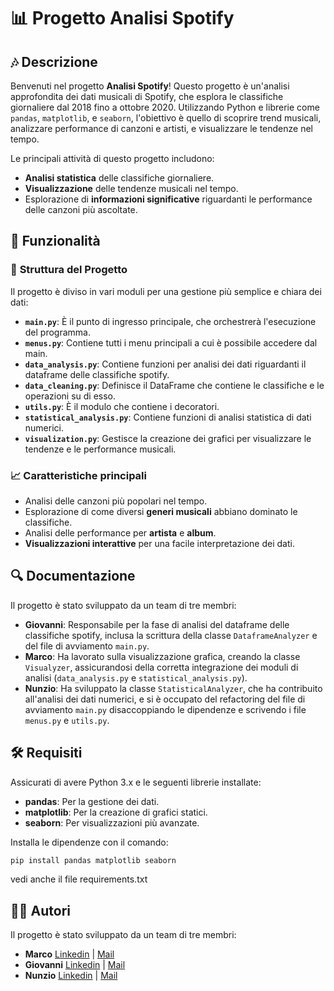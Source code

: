 # 📊 **Progetto Analisi Spotify**

## 🎶 Descrizione

Benvenuti nel progetto **Analisi Spotify**! Questo progetto è un'analisi approfondita dei dati musicali di Spotify, che esplora le classifiche giornaliere dal 2018 fino a ottobre 2020. Utilizzando Python e librerie come `pandas`, `matplotlib`, e `seaborn`, l'obiettivo è quello di scoprire trend musicali, analizzare performance di canzoni e artisti, e visualizzare le tendenze nel tempo. 

Le principali attività di questo progetto includono:
- **Analisi statistica** delle classifiche giornaliere.
- **Visualizzazione** delle tendenze musicali nel tempo.
- Esplorazione di **informazioni significative** riguardanti le performance delle canzoni più ascoltate.

## 🚀 Funzionalità

### 🔧 **Struttura del Progetto**

Il progetto è diviso in vari moduli per una gestione più semplice e chiara dei dati:

- **`main.py`**: È il punto di ingresso principale, che orchestrerà l'esecuzione del programma.
- **`menus.py`**: Contiene tutti i menu principali a cui è possibile accedere dal main.
- **`data_analysis.py`**: Contiene funzioni per analisi dei dati riguardanti il dataframe delle classifiche spotify.
- **`data_cleaning.py`**: Definisce il DataFrame che contiene le classifiche e le operazioni su di esso.
- **`utils.py`**: È il modulo che contiene i decoratori.
- **`statistical_analysis.py`**: Contiene funzioni di analisi statistica di dati numerici.
- **`visualization.py`**: Gestisce la creazione dei grafici per visualizzare le tendenze e le performance musicali.

### 📈 **Caratteristiche principali**

- Analisi delle canzoni più popolari nel tempo.
- Esplorazione di come diversi **generi musicali** abbiano dominato le classifiche.
- Analisi delle performance per **artista** e **album**.
- **Visualizzazioni interattive** per una facile interpretazione dei dati.

## 🔍 Documentazione

Il progetto è stato sviluppato da un team di tre membri:

- **Giovanni**: Responsabile per la fase di analisi del dataframe delle classifiche spotify, inclusa la scrittura della classe `DataframeAnalyzer` e del file di avviamento `main.py`.
- **Marco**: Ha lavorato sulla visualizzazione grafica, creando la classe `Visualyzer`, assicurandosi della corretta integrazione dei moduli di analisi (`data_analysis.py` e `statistical_analysis.py`).
- **Nunzio**: Ha sviluppato la classe `StatisticalAnalyzer`, che ha contribuito all'analisi dei dati numerici, e si è occupato del refactoring del file di avviamento `main.py` disaccoppiando le dipendenze e scrivendo i file `menus.py` e `utils.py`.

## 🛠 Requisiti

Assicurati di avere Python 3.x e le seguenti librerie installate:

- **pandas**: Per la gestione dei dati.
- **matplotlib**: Per la creazione di grafici statici.
- **seaborn**: Per visualizzazioni più avanzate.

Installa le dipendenze con il comando:

```bash
pip install pandas matplotlib seaborn
```
vedi anche il file requirements.txt

## 🧑‍💻 Autori

Il progetto è stato sviluppato da un team di tre membri:

- **Marco**
[Linkedin]([https://github.com/Pastierno](https://www.linkedin.com/in/marco-patierno-a933a6352/)) | [Mail]()
- **Giovanni**
[Linkedin](https://www.linkedin.com/in/giovanni-pisaniello-094201317/) | [Mail](pisaniellogiovanni53@gmail.com)
- **Nunzio**
[Linkedin](https://www.linkedin.com/in/nunzio-de-cicco/) | [Mail](decicconunzio@gmail.com)
